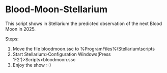 # Blood-Moon-Stellarium
This script shows in Stellarium the predicted observation of the next Blood Moon in 2025.

Steps: 

1. Move the file bloodmoon.ssc to %ProgramFiles%\Stellarium\scripts
2. Start Stellarium>Configuration Windows(Press 'F2')>Scripts>bloodmoon.ssc
3. Enjoy the show :-)
